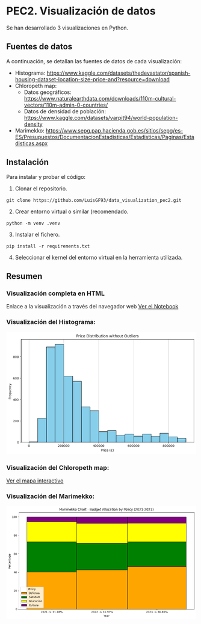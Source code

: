 # PEC2. Visualización de datos
Se han desarrollado 3 visualizaciones en Python.

## Fuentes de datos
A continuación, se detallan las fuentes de datos de cada visualización:
- Histograma: https://www.kaggle.com/datasets/thedevastator/spanish-housing-dataset-location-size-price-and?resource=download
- Chloropeth map:
  - Datos geográficos: https://www.naturalearthdata.com/downloads/110m-cultural-vectors/110m-admin-0-countries/
  - Datos de densidad de población: https://www.kaggle.com/datasets/varpit94/world-population-density
- Marimekko: https://www.sepg.pap.hacienda.gob.es/sitios/sepg/es-ES/Presupuestos/DocumentacionEstadisticas/Estadisticas/Paginas/Estadisticas.aspx

## Instalación
Para instalar y probar el código:
1. Clonar el repositorio.
```
git clone https://github.com/LuisGF93/data_visualization_pec2.git
```
2. Crear entorno virtual o similar (recomendado.
```
python -m venv .venv
```
3. Instalar el fichero.
```
pip install -r requirements.txt
```
4. Seleccionar el kernel del entorno virtual en la herramienta utilizada.

## Resumen

### Visualización completa en HTML
Enlace a la visualización a través del navegador web
[Ver el Notebook](https://luisgf93.github.io/data_visualization_pec2/pec2.html)

### Visualización del Histograma:
![Descripción de la imagen](assets/histogram_output.png)

### Visualización del Chloropeth map:
[Ver el mapa interactivo](https://luisgf93.github.io/data_visualization_pec2/assets/chloropeth_map.html)

### Visualización del Marimekko:
![Descripción de la imagen](assets/marimekko_output.png)

